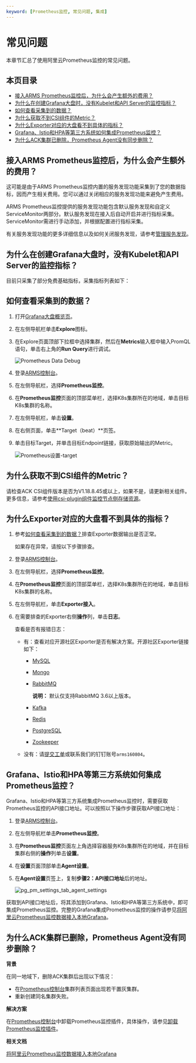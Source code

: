 ```yaml
---
keyword: [Prometheus监控, 常见问题, 集成]
---
```


# 常见问题

本章节汇总了使用阿里云Prometheus监控的常见问题。

## 本页目录

-   [接入ARMS Prometheus监控后，为什么会产生额外的费用？](#section_lfj_pvx_3s0)
-   [为什么在创建Grafana大盘时，没有Kubelet和API Server的监控指标？](#section_w18_f8p_bcs)
-   [如何查看采集到的数据？](#section_gwh_kgt_m8k)
-   [为什么获取不到CSI组件的Metric？](#section_jvn_tk1_kln)
-   [为什么Exporter对应的大盘看不到具体的指标？](#section_6lu_wye_90h)
-   [Grafana、Istio和HPA等第三方系统如何集成Prometheus监控？](#section_zb5_wdo_ofw)
-   [为什么ACK集群已删除，Prometheus Agent没有同步删除？](#section_7v0_4pa_yom)

## 接入ARMS Prometheus监控后，为什么会产生额外的费用？

这可能是由于ARMS Prometheus监控内置的服务发现功能采集到了您的数据指标，因而产生相关费用。您可以通过关闭相应的服务发现功能来避免产生费用。

ARMS Prometheus监控提供的服务发现功能包含默认服务发现和自定义ServiceMonitor两部分。默认服务发现在接入后自动开启并进行指标采集。ServiceMonitor需进行手动添加，并根据配置进行指标采集。

有关服务发现功能的更多详细信息以及如何关闭服务发现，请参考[管理服务发现]()。

## 为什么在创建Grafana大盘时，没有Kubelet和API Server的监控指标？

目前只采集了部分免费基础指标，采集指标列表如下：



## 如何查看采集到的数据？

1.  打开[Grafana大盘概览页](http://g.console.aliyun.com/)。

2.  在左侧导航栏单击**Explore**图标。

3.  在Explore页面顶部下拉框中选择集群，然后在**Metrics**输入框中输入PromQL语句，单击右上角的**Run Query**进行调试。

    ![Prometheus Data Debug](https://static-aliyun-doc.oss-accelerate.aliyuncs.com/assets/img/zh-CN/1155864161/p62734.png)


1.  登录[ARMS控制台](https://arms.console.aliyun.com/#/home)。

2.  在左侧导航栏，选择**Prometheus监控**。

3.  在**Prometheus监控**页面的顶部菜单栏，选择K8s集群所在的地域，单击目标K8s集群的名称。

4.  在左侧导航栏，单击**设置**。

5.  在右侧页面，单击**Target（beat）**页签。

6.  单击目标Target，并单击目标Endpoint链接，获取原始输出的Metric。

    ![Prometheus设置-target](https://static-aliyun-doc.oss-accelerate.aliyuncs.com/assets/img/zh-CN/5204787161/p261732.png)


## 为什么获取不到CSI组件的Metric？

请检查ACK CSI组件版本是否为V1.18.8.45或以上，如果不是，请更新相关组件。更多信息，请参考[使用csi-plugin组件监控节点侧存储资源](/cn.zh-CN/Kubernetes集群用户指南/存储-CSI/容器存储监控/使用csi-plugin组件监控节点侧存储资源.md)。

## 为什么Exporter对应的大盘看不到具体的指标？

1.  参考[如何查看采集到的数据？](#section_gwh_kgt_m8k)排查Exporter数据输出是否正常。

    如果存在异常，请按以下步骤排查。

2.  登录[ARMS控制台](https://arms.console.aliyun.com/#/home)。

3.  在左侧导航栏，选择**Prometheus监控**。

4.  在**Prometheus监控**页面的顶部菜单栏，选择K8s集群所在的地域，单击目标K8s集群的名称。

5.  在左侧导航栏，单击**Exporter接入**。

6.  在需要排查的Exporter右侧**操作**列，单击**日志**。

    查看是否有报错日志：

    -   有：查看对应开源社区Exporter是否有解决方案。开源社区Exporter链接如下：
        -   [MySQL](https://github.com/prometheus/mysqld_exporter)
        -   [Mongo](https://github.com/percona/mongodb_exporter)
        -   [RabbitMQ](https://github.com/kbudde/rabbitmq_exporter)

            **说明：** 默认仅支持RabbitMQ 3.6以上版本。

        -   [Kafka](https://github.com/danielqsj/kafka_exporter)
        -   [Redis](https://github.com/oliver006/redis_exporter)
        -   [PostgreSQL](https://github.com/prometheus-community/postgres_exporter)
        -   [Zookeeper](https://github.com/carlpett/zookeeper_exporter)
    -   没有：请[提交工单](https://selfservice.console.aliyun.com/ticket/category/arms)或联系我们的钉钉账号`arms160804`。

## Grafana、Istio和HPA等第三方系统如何集成Prometheus监控？

Grafana、Istio和HPA等第三方系统集成Prometheus监控时，需要获取Prometheus监控的API接口地址。可以按照以下操作步骤获取API接口地址：

1.  登录[ARMS控制台](https://arms.console.aliyun.com/#/home)。

2.  在左侧导航栏单击**Prometheus监控**。

3.  在**Prometheus监控**页面左上角选择容器服务K8s集群所在的地域，并在目标集群右侧的**操作**列单击**设置**。

4.  在**设置**页面顶部单击**Agent设置**。

5.  在**Agent设置**页签上，复制**步骤2：API接口地址**后的地址。

    ![pg_pm_settings_tab_agent_settings](https://static-aliyun-doc.oss-accelerate.aliyuncs.com/assets/img/zh-CN/4584298951/p103094.png)


获取到API接口地址后，将其添加到Grafana、Istio和HPA等第三方系统中，即可集成Prometheus监控。完整的Grafana集成Prometheus监控的操作请参见[将阿里云Prometheus监控数据接入本地Grafana]()。

## 为什么ACK集群已删除，Prometheus Agent没有同步删除？

**背景**

在同一地域下，删除ACK集群后出现以下情况：

-   在[Prometheus控制台](https://prometheus.console.aliyun.com/#/home)集群列表页面出现若干置灰集群。
-   重新创建同名集群失败。

**解决方案**

在[Prometheus控制台](https://prometheus.console.aliyun.com/#/home)中卸载Prometheus监控插件，具体操作，请参见[卸载Prometheus监控插件]()。

**相关文档**  


[将阿里云Prometheus监控数据接入本地Grafana]()

